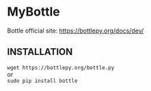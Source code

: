 # MyBottle
Bottle official site: https://bottlepy.org/docs/dev/  
## INSTALLATION
`wget https://bottlepy.org/bottle.py`  
or  
`sudo pip install bottle`
